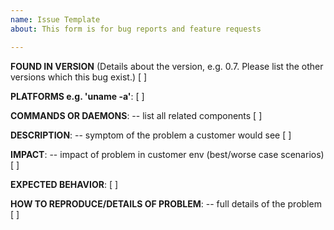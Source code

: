 ```yaml
---
name: Issue Template
about: This form is for bug reports and feature requests

---
```


**FOUND IN VERSION** (Details about the version, e.g. 0.7. Please list the other versions which this bug exist.)
[ ]

**PLATFORMS e.g. 'uname -a'**:
[ ]

**COMMANDS OR DAEMONS**: -- list all related components
[ ]

**DESCRIPTION**: -- symptom of the problem a customer would see
[ ]

**IMPACT**: -- impact of problem in customer env (best/worse case scenarios)
[ ]

**EXPECTED BEHAVIOR**:
[ ]

**HOW TO REPRODUCE/DETAILS OF PROBLEM**: -- full details of the problem
[ ]
